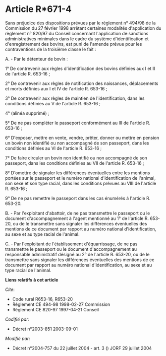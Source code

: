 # Article R*671-4

Sans préjudice des dispositions prévues par le règlement n° 494/98 de la Commission du 27 février 1998 arrêtant certaines
modalités d'application du règlement n° 820/97 du Conseil concernant l'application de sanctions administratives minimales
dans le cadre du système d'identification et d'enregistrement des bovins, est puni de l'amende prévue pour les contraventions
de la troisième classe le fait :

A. - Par le détenteur de bovin :

1° De contrevenir aux règles d'identification des bovins définies aux I et II de l'article R. 653-16 ;

2° De contrevenir aux règles de notification des naissances, déplacements et morts définies aux I et IV de l'article R.
653-16 ;

3° De contrevenir aux règles de maintien de l'identification, dans les conditions définies au V de l'article R. 653-16 ;

4° (alinéa supprimé) ;

5° De ne pas compléter le passeport conformément au III de l'article R. 653-16 ;

6° D'exposer, mettre en vente, vendre, prêter, donner ou mettre en pension un bovin non identifié ou non accompagné de son
passeport, dans les conditions définies au VI de l'article R. 653-16 ;

7° De faire circuler un bovin non identifié ou non accompagné de son passeport, dans les conditions définies au VII de
l'article R. 653-16 ;

8° D'omettre de signaler les différences éventuelles entre les mentions portées sur le passeport et le numéro national
d'identification de l'animal, son sexe et son type racial, dans les conditions prévues au VIII de l'article R. 653-16 ;

9° De ne pas remettre le passeport dans les cas énumérés à l'article R. 653-20.

B. - Par l'exploitant d'abattoir, de ne pas transmettre le passeport ou le document d'accompagnement à l'agent mentionné au
1° de l'article R. 653-20, ou de le transmettre sans signaler les différences éventuelles des mentions de ce document par
rapport au numéro national d'identification, au sexe et au type racial de l'animal.

C. - Par l'exploitant de l'établissement d'équarrissage, de ne pas transmettre le passeport ou le document d'accompagnement
au responsable administratif désigné au 2° de l'article R. 653-20, ou de le transmettre sans signaler les différences
éventuelles des mentions de ce document par rapport au numéro national d'identification, au sexe et au type racial de
l'animal.

**Liens relatifs à cet article**

_Cite_:

  - Code rural R653-16, R653-20
  - Règlement CE 494-98 1998-02-27 Commission
  - Règlement CE 820-97 1997-04-21 Conseil

_Codifié par_:

  - Décret n°2003-851 2003-09-01

_Modifié par_:

  - Décret n°2004-757 du 22 juillet 2004 - art. 3 () JORF 29 juillet 2004
